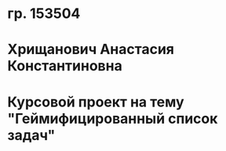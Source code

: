 # гр. 153504
# Хрищанович Анастасия Константиновна
# Курсовой проект на тему "Геймифицированный список задач"